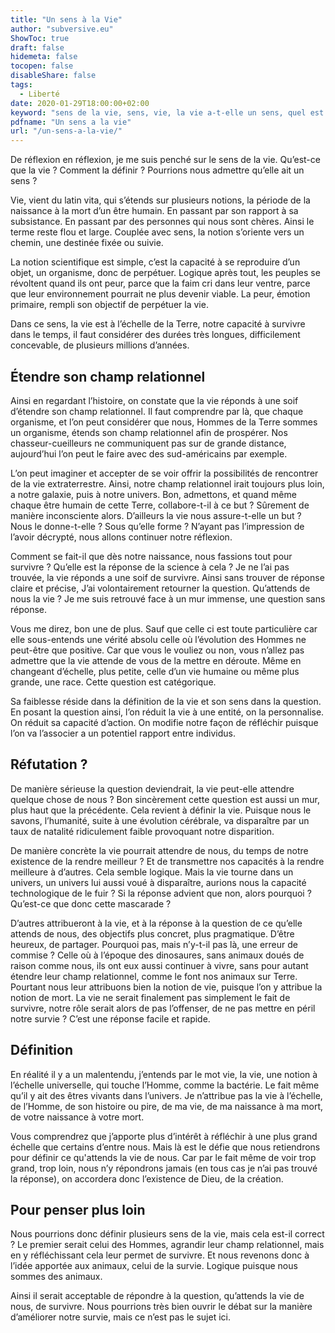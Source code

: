 ```yaml
---
title: "Un sens à la Vie"
author: "subversive.eu"
ShowToc: true
draft: false
hidemeta: false
tocopen: false
disableShare: false
tags:
  - Liberté
date: 2020-01-29T18:00:00+02:00
keyword: "sens de la vie, sens, vie, la vie a-t-elle un sens, quel est le sens de la vie, réflexion sens de la vie, c'est quoi la vie"
pdfname: "Un sens a la vie"
url: "/un-sens-a-la-vie/"
---
```


De réflexion en réflexion, je me suis penché sur le sens de la vie. Qu’est-ce que la vie ? Comment la définir ? Pourrions nous admettre qu’elle ait un sens ?
<!--more-->

Vie, vient du latin vita, qui s’étends sur plusieurs notions, la période de la naissance à la mort d’un être humain. En passant par son rapport à sa subsistance. En passant par des personnes qui nous sont chères. Ainsi le terme reste flou et large. Couplée avec sens, la notion s’oriente vers un chemin, une destinée fixée ou suivie.


La notion scientifique est simple, c’est la capacité à se reproduire d’un objet, un organisme, donc de perpétuer. Logique après tout, les peuples se révoltent quand ils ont peur, parce que la faim cri dans leur ventre, parce que leur environnement pourrait ne plus devenir viable. La peur, émotion primaire, rempli son objectif de perpétuer la vie.

Dans ce sens, la vie est à l’échelle de la Terre, notre capacité à survivre dans le temps, il faut considérer des durées très longues, difficilement concevable, de plusieurs millions d’années.

## Étendre son champ relationnel

Ainsi en regardant l’histoire, on constate que la vie réponds à une soif d’étendre son champ relationnel. Il faut comprendre par là, que chaque organisme, et l’on peut considérer que nous, Hommes de la Terre sommes un organisme, étends son champ relationnel afin de prospérer. Nos chasseur-cueilleurs ne communiquent pas sur de grande distance, aujourd’hui l’on peut le faire avec des sud-américains par exemple.

L’on peut imaginer et accepter de se voir offrir la possibilités de rencontrer de la vie extraterrestre. Ainsi, notre champ relationnel irait toujours plus loin, a notre galaxie, puis à notre univers. Bon, admettons, et quand même chaque être humain de cette Terre, collabore-t-il à ce but ? Sûrement de manière inconsciente alors. D’ailleurs la vie nous assure-t-elle un but ? Nous le donne-t-elle ? Sous qu’elle forme ? N’ayant pas l’impression de l’avoir décrypté, nous allons continuer notre réflexion.

Comment se fait-il que dès notre naissance, nous fassions tout pour survivre ? Qu’elle est la réponse de la science à cela ? Je ne l’ai pas trouvée, la vie réponds a une soif de survivre. Ainsi sans trouver de réponse claire et précise, J’ai volontairement retourner la question. Qu’attends de nous la vie ? Je me suis retrouvé face à un mur immense, une question sans réponse.

Vous me direz, bon une de plus. Sauf que celle ci est toute particulière car elle sous-entends une vérité absolu celle où l’évolution des Hommes ne peut-être que positive. Car que vous le vouliez ou non, vous n’allez pas admettre que la vie attende de vous de la mettre en déroute. Même en changeant d’échelle, plus petite, celle d’un vie humaine ou même plus grande, une race. Cette question est catégorique.

Sa faiblesse réside dans la définition de la vie et son sens dans la question. En posant la question ainsi, l’on réduit la vie à une entité, on la personnalise. On réduit sa capacité d’action. On modifie notre façon de réfléchir puisque l’on va l’associer a un potentiel rapport entre individus.

## Réfutation ?

De manière sérieuse la question deviendrait, la vie peut-elle attendre quelque chose de nous ? Bon sincèrement cette question est aussi un mur, plus haut que la précédente. Cela revient à définir la vie. Puisque nous le savons, l’humanité, suite à une évolution cérébrale, va disparaître par un taux de natalité ridiculement faible provoquant notre disparition.

De manière concrète la vie pourrait attendre de nous, du temps de notre existence de la rendre meilleur ? Et de transmettre nos capacités à la rendre meilleure à d’autres. Cela semble logique. Mais la vie tourne dans un univers, un univers lui aussi voué à disparaître, aurions nous la capacité technologique de le fuir ? Si la réponse advient que non, alors pourquoi ? Qu’est-ce que donc cette mascarade ?

D’autres attribueront à la vie, et à la réponse à la question de ce qu’elle attends de nous, des objectifs plus concret, plus pragmatique. D’être heureux, de partager. Pourquoi pas, mais n’y-t-il pas là, une erreur de commise ? Celle où à l’époque des dinosaures, sans animaux doués de raison comme nous, ils ont eux aussi continuer à vivre, sans pour autant étendre leur champ relationnel, comme le font nos animaux sur Terre.  
Pourtant nous leur attribuons bien la notion de vie, puisque l’on y attribue la notion de mort. La vie ne serait finalement pas simplement le fait de survivre, notre rôle serait alors de pas l’offenser, de ne pas mettre en péril notre survie ? C’est une réponse facile et rapide.

## Définition

En réalité il y a un malentendu, j’entends par le mot vie, la vie, une notion à l’échelle universelle, qui touche l’Homme, comme la bactérie. Le fait même qu’il y ait des êtres vivants dans l’univers. Je n’attribue pas la vie à l’échelle, de l’Homme, de son histoire ou pire, de ma vie, de ma naissance à ma mort, de votre naissance à votre mort.

Vous comprendrez que j’apporte plus d’intérêt à réfléchir à une plus grand échelle que certains d’entre nous. Mais là est le défie que nous retiendrons pour définir ce qu'attends la vie de nous. Car par le fait même de voir trop grand, trop loin, nous n’y répondrons jamais (en tous cas je n’ai pas trouvé la réponse), on accordera donc l’existence de Dieu, de la création.

## Pour penser plus loin

Nous pourrions donc définir plusieurs sens de la vie, mais cela est-il correct ? Le premier serait celui des Hommes, agrandir leur champ relationnel, mais en y réfléchissant cela leur permet de survivre. Et nous revenons donc à l’idée apportée aux animaux, celui de la survie. Logique puisque nous sommes des animaux.

Ainsi il serait acceptable de répondre à la question, qu’attends la vie de nous, de survivre. Nous pourrions très bien ouvrir le débat sur la manière d’améliorer notre survie, mais ce n’est pas le sujet ici.